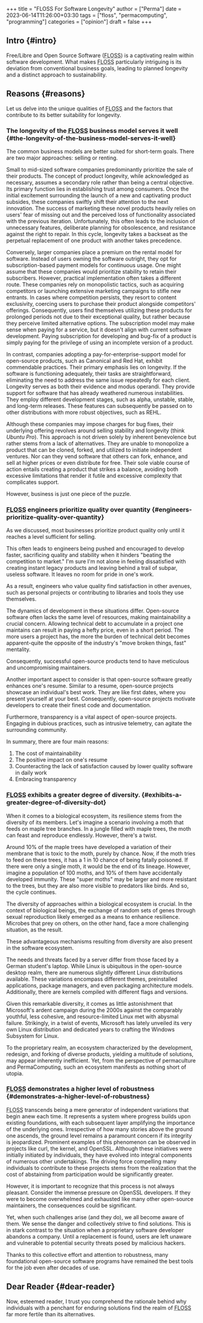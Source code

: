 +++
title = "FLOSS For Software Longevity"
author = ["Perma"]
date = 2023-06-14T11:26:00+03:30
tags = ["floss", "permacomputing", "programming"]
categories = ["opinion"]
draft = false
+++

## Intro {#intro}

Free/Libre and Open Source Software (<abbr title=" Free\/Libre and Open Source Software">FLOSS</abbr>) is a captivating realm within software development. What makes <abbr title=" Free\/Libre and Open Source Software">FLOSS</abbr> particularly intriguing is its deviation from conventional business goals, leading to planned longevity and a distinct approach to sustainability.


## Reasons {#reasons}

Let us delve into the unique qualities of <abbr title=" Free\/Libre and Open Source Software">FLOSS</abbr> and the factors that contribute to its better suitability for longevity.


### The longevity of the <abbr title=" Free\/Libre and Open Source Software">FLOSS</abbr> business model serves it well {#the-longevity-of-the-business-model-serves-it-well}

The common business models are better suited for short-term goals. There are two major approaches: selling or renting.

Small to mid-sized software companies predominantly prioritize the sale of their products. The concept of product longevity, while acknowledged as necessary, assumes a secondary role rather than being a central objective. Its primary function lies in establishing trust among consumers. Once the initial excitement surrounding the launch of a new and captivating product subsides, these companies swiftly shift their attention to the next innovation. The success of marketing these novel products heavily relies on users' fear of missing out and the perceived loss of functionality associated with the previous iteration. Unfortunately, this often leads to the inclusion of unnecessary features, deliberate planning for obsolescence, and resistance against the right to repair. In this cycle, longevity takes a backseat as the perpetual replacement of one product with another takes precedence.

Conversely, larger companies place a premium on the rental model for software. Instead of users owning the software outright, they opt for subscription-based payment models for continuous usage. One might assume that these companies would prioritize stability to retain their subscribers. However, practical implementation often takes a different route. These companies rely on monopolistic tactics, such as acquiring competitors or launching extensive marketing campaigns to stifle new entrants. In cases where competition persists, they resort to content exclusivity, coercing users to purchase their product alongside competitors' offerings. Consequently, users find themselves utilizing these products for prolonged periods not due to their exceptional quality, but rather because they perceive limited alternative options. The subscription model may make sense when paying for a service, but it doesn't align with current software development. Paying subscription for developing and bug-fix of a product is simply paying for the privilege of using an incomplete version of a product.

In contrast, companies adopting a pay-for-enterprise-support model for open-source products, such as Canonical and Red Hat, exhibit commendable practices. Their primary emphasis lies on longevity. If the software is functioning adequately, their tasks are straightforward, eliminating the need to address the same issue repeatedly for each client. Longevity serves as both their evidence and modus operandi. They provide support for software that has already weathered numerous instabilities. They employ different development stages, such as alpha, unstable, stable, and long-term releases. These features can subsequently be passed on to other distributions with more robust objectives, such as REHL.

Although these companies may impose charges for bug fixes, their underlying offering revolves around selling stability and longevity (think _Ubuntu Pro_). This approach is not driven solely by inherent benevolence but rather stems from a lack of alternatives. They are unable to monopolize a product that can be cloned, forked, and utilized to initiate independent ventures. Nor can they vend software that others can fork, enhance, and sell at higher prices or even distribute for free. Their sole viable course of action entails creating a product that strikes a balance, avoiding both excessive limitations that render it futile and excessive complexity that complicates support.

However, business is just one piece of the puzzle.


### <abbr title=" Free\/Libre and Open Source Software">FLOSS</abbr> engineers prioritize quality over quantity {#engineers-prioritize-quality-over-quantity}

As we discussed, most businesses prioritize product quality only until it reaches a level sufficient for selling.

This often leads to engineers being pushed and encouraged to develop faster, sacrificing quality and stability when it hinders "beating the competition to market." I'm sure I'm not alone in feeling dissatisfied with creating instant legacy products and leaving behind a trail of subpar, useless software. It leaves no room for pride in one's work.

As a result, engineers who value quality find satisfaction in other avenues, such as personal projects or contributing to libraries and tools they use themselves.

The dynamics of development in these situations differ. Open-source software often lacks the same level of resources, making maintainability a crucial concern. Allowing technical debt to accumulate in a project one maintains can result in paying a hefty price, even in a short period. The more users a project has, the more the burden of technical debt becomes apparent-quite the opposite of the industry's "move broken things, fast" mentality.

Consequently, successful open-source products tend to have meticulous and uncompromising maintainers.

Another important aspect to consider is that open-source software greatly enhances one's resume. Similar to a resume, open-source projects showcase an individual's best work. They are like first dates, where you present yourself at your best. Consequently, open-source projects motivate developers to create their finest code and documentation.

Furthermore, transparency is a vital aspect of open-source projects. Engaging in dubious practices, such as intrusive telemetry, can agitate the surrounding community.

In summary, there are four main reasons:

1.  The cost of maintainability
2.  The positive impact on one's resume
3.  Counteracting the lack of satisfaction caused by lower quality software in daily work
4.  Embracing transparency


### <abbr title=" Free\/Libre and Open Source Software">FLOSS</abbr> exhibits a greater degree of diversity. {#exhibits-a-greater-degree-of-diversity-dot}

When it comes to a biological ecosystem, its resilience stems from the diversity of its members. Let's imagine a scenario involving a moth that feeds on maple tree branches. In a jungle filled with maple trees, the moth can feast and reproduce endlessly. However, there's a twist.

Around 10% of the maple trees have developed a variation of their membrane that is toxic to the moth, purely by chance. Now, if the moth tries to feed on these trees, it has a 1 in 10 chance of being fatally poisoned. If there were only a single moth, it would be the end of its lineage. However, imagine a population of 100 moths, and 10% of them have accidentally developed immunity. These "super moths" may be larger and more resistant to the trees, but they are also more visible to predators like birds. And so, the cycle continues.

The diversity of approaches within a biological ecosystem is crucial. In the context of biological beings, the exchange of random sets of genes through sexual reproduction likely emerged as a means to enhance resilience. Microbes that prey on others, on the other hand, face a more challenging situation, as the result.

These advantageous mechanisms resulting from diversity are also present in the software ecosystem.

The needs and threats faced by a server differ from those faced by a German student's laptop. While Linux is ubiquitous in the open-source desktop realm, there are numerous slightly different Linux distributions available. These variations encompass different themes, preinstalled applications, package managers, and even packaging architecture models. Additionally, there are kernels compiled with different flags and versions.

Given this remarkable diversity, it comes as little astonishment that Microsoft's ardent campaign during the 2000s against the comparably youthful, less cohesive, and resource-limited Linux met with abysmal failure. Strikingly, in a twist of events, Microsoft has lately unveiled its very own Linux distribution and dedicated years to crafting the Windows Subsystem for Linux.

To the proprietary realm, an ecosystem characterized by the development, redesign, and forking of diverse products, yielding a multitude of solutions, may appear inherently inefficient. Yet, from the perspective of permaculture and PermaComputing, such an ecosystem manifests as nothing short of utopia.


### <abbr title=" Free\/Libre and Open Source Software">FLOSS</abbr> demonstrates a higher level of robustness {#demonstrates-a-higher-level-of-robustness}

<abbr title=" Free\/Libre and Open Source Software">FLOSS</abbr> transcends being a mere generator of independent variations that begin anew each time. It represents a system where progress builds upon existing foundations, with each subsequent layer amplifying the importance of the underlying ones. Irrespective of how many stories above the ground one ascends, the ground level remains a paramount concern if its integrity is jeopardized. Prominent examples of this phenomenon can be observed in projects like curl, the kernel, and OpenSSL. Although these initiatives were initially initiated by individuals, they have evolved into integral components of numerous other undertakings. The driving force compelling many individuals to contribute to these projects stems from the realization that the cost of abstaining from participation would be significantly greater.

However, it is important to recognize that this process is not always pleasant. Consider the immense pressure on OpenSSL developers. If they were to become overwhelmed and exhausted like many other open-source maintainers, the consequences could be significant.

Yet, when such challenges arise (and they do), we all become aware of them. We sense the danger and collectively strive to find solutions. This is in stark contrast to the situation when a proprietary software developer abandons a company. Until a replacement is found, users are left unaware and vulnerable to potential security threats posed by malicious hackers.

Thanks to this collective effort and attention to robustness, many foundational open-source software programs have remained the best tools for the job even after decades of use.


## Dear Reader {#dear-reader}

Now, esteemed reader, I trust you comprehend the rationale behind why individuals with a penchant for enduring solutions find the realm of <abbr title=" Free\/Libre and Open Source Software">FLOSS</abbr> far more fertile than its alternatives.
